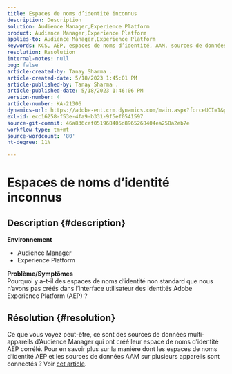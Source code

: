 ```yaml
---
title: Espaces de noms d’identité inconnus
description: Description
solution: Audience Manager,Experience Platform
product: Audience Manager,Experience Platform
applies-to: Audience Manager,Experience Platform
keywords: KCS, AEP, espaces de noms d’identité, AAM, sources de données
resolution: Resolution
internal-notes: null
bug: false
article-created-by: Tanay Sharma .
article-created-date: 5/18/2023 1:45:01 PM
article-published-by: Tanay Sharma .
article-published-date: 5/18/2023 1:46:06 PM
version-number: 4
article-number: KA-21306
dynamics-url: https://adobe-ent.crm.dynamics.com/main.aspx?forceUCI=1&pagetype=entityrecord&etn=knowledgearticle&id=0d534b2f-82f5-ed11-8848-6045bd006268
exl-id: ecc16258-f53e-4fa9-b331-9f5ef0541597
source-git-commit: 46a836cef051968405d8965268404ea258a2eb7e
workflow-type: tm+mt
source-wordcount: '80'
ht-degree: 11%

---
```


# Espaces de noms d’identité inconnus

## Description {#description}

<b>Environnement</b>
- Audience Manager
- Experience Platform




<b>Problème/Symptômes</b>
<br>Pourquoi y a-t-il des espaces de noms d’identité non standard que nous n’avons pas créés dans l’interface utilisateur des identités Adobe Experience Platform (AEP) ?<br>

## Résolution {#resolution}


Ce que vous voyez peut-être, ce sont des sources de données multi-appareils d’Audience Manager qui ont créé leur espace de noms d’identité AEP corrélé. Pour en savoir plus sur la manière dont les espaces de noms d’identité AEP et les sources de données AAM sur plusieurs appareils sont connectés ? Voir [cet article](https://experienceleague.adobe.com/docs/experience-cloud-kcs/kbarticles/KA-21305.html?lang=fr).
